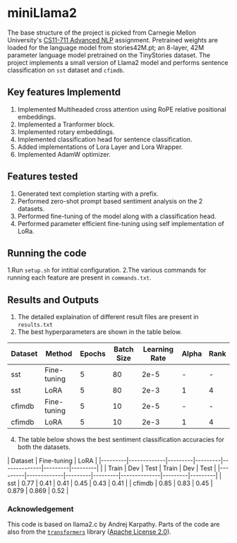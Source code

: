 # miniLlama2

The base structure of the project is picked from Carnegie Mellon University's [CS11-711 Advanced NLP](http://phontron.com/class/anlp2024/) assignment.
Pretrained weights are loaded for the language model from stories42M.pt; an 8-layer, 42M parameter language model pretrained on the TinyStories dataset.
The project implements a small version of Llama2 model and performs sentence classification on ``sst`` dataset and ``cfimdb``.

## Key features Implementd

1. Implemented Multiheaded cross attention using RoPE relative positional embeddings.
2. Implemented a Tranformer block.
3. Implemented rotary embeddings.
4. Implemented classification head for sentence classification.
5. Added implementations of Lora Layer and Lora Wrapper.
6. Implemented AdamW optimizer.

## Features tested

1. Generated text completion starting with a prefix.
2. Performed zero-shot prompt based sentiment analysis on the 2 datasets.
3. Performed fine-tuning of the model along with a classification head.
4. Performed parameter efficient fine-tuning using self implementation of LoRa.


## Running the code

1.Run `setup.sh` for intitial configuration.
2.The various commands for running each feature are present in `commands.txt`.

## Results and Outputs

1. The detailed explaination of different result files are present in `results.txt`
2. The best hyperparameters are shown in the table below.

| Dataset | Method       | Epochs | Batch Size | Learning Rate | Alpha | Rank |
|---------|--------------|--------|------------|---------------|-------|------|
| sst     | Fine-tuning  | 5      | 80         | 2e-5          | -     | -    |
| sst     | LoRA         | 5      | 80         | 2e-3          | 1     | 4    |
| cfimdb  | Fine-tuning  | 5      | 10         | 2e-5          | -     | -    |
| cfimdb  | LoRA         | 5      | 10         | 2e-3          | 1     | 4    |


   
4. The table below shows the best sentiment classification accuracies for both the datasets.

| Dataset |       Fine-tuning               |                 LoRA             |
|---------|-------------|---------|---------|--------------|---------|---------|
|         | Train       | Dev     | Test    | Train        | Dev     | Test    |
|---------|-------------|---------|---------|--------------|---------|---------|
| sst     | 0.77        | 0.41    | 0.41    | 0.45         | 0.43    | 0.41    |
| cfimdb  | 0.85        | 0.83    | 0.45    | 0.879        | 0.869   | 0.52    |


### Acknowledgement
This code is based on llama2.c by Andrej Karpathy. Parts of the code are also from the [`transformers`](https://github.com/huggingface/transformers) library ([Apache License 2.0](./LICENSE)).
